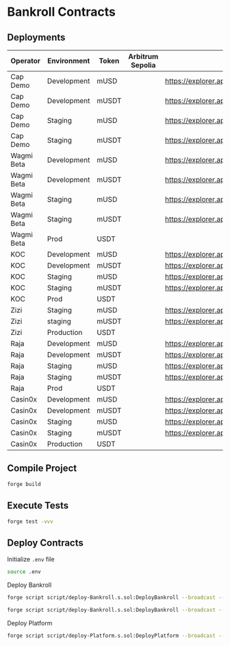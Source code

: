 # Bankroll Contracts

## Deployments
| Operator   | Environment | Token | Arbitrum Sepolia | XDC Apothem                                                                         | XDC Mainnet |
|----------  |-------------|-------|------------------|-------------                                                                        |-------------| 
| Cap Demo   | Development | mUSD  |                  | https://explorer.apothem.network/address/0x442cD67533Efc9519722a4401d0e4d6EBa2A6bf1 |             |
| Cap Demo   | Development | mUSDT |                  | https://explorer.apothem.network/address/0xD665D66070f6B7dA3659548521C049967ba7bafD |             |
| Cap Demo   | Staging     | mUSD  |                  | https://explorer.apothem.network/address/0x23e063325d97e673371efdc61892ed082f0d7798 |             |
| Cap Demo   | Staging     | mUSDT |                  | https://explorer.apothem.network/address/0xa91D065a70Ec3fbbb5daE95b75BA0E85e95eD264 |             |
| Wagmi Beta | Development | mUSD  |                  | https://explorer.apothem.network/address/0x4c3bd19d2bc83dbb2f7bf71f8294fc831e25396f |             |
| Wagmi Beta | Development | mUSDT |                  | https://explorer.apothem.network/address/0xd6de698dac40aa6604f4e65b117de0ec0175cc9f |             |
| Wagmi Beta | Staging     | mUSD  |                  | https://explorer.apothem.network/address/0xe6e10a8a573f68a24a53debcfe6546821a04e6f9 |             |
| Wagmi Beta | Staging     | mUSDT |                  | https://explorer.apothem.network/address/0x744bfc18d1e96c7cc933f1fa92da1e2e12fe0bc8 |             |
| Wagmi Beta | Prod        | USDT  |                  |                                                                                     | https://xdcscan.io/address/xdcd0ba9abc3e9a671cc430a668cdf4569e910ab2fa |
| KOC        | Development | mUSD  |                  | https://explorer.apothem.network/address/0xb762da363862a319e0a4ab93c3d9dbbc1a3be401 |             |
| KOC        | Development | mUSDT |                  | https://explorer.apothem.network/address/0x4F3DF10e5e800A1990ED38fB814202a10611E4Af |             |
| KOC        | Staging     | mUSD  |                  | https://explorer.apothem.network/address/0x5f0D8A3e8e5990CFb23795645e6849b83fc60726 |             | 
| KOC        | Staging     | mUSDT |                  | https://explorer.apothem.network/address/0xda2614e4a44c06f21533d848c5c9445f42641ab2 |             | 
| KOC        | Prod        | USDT  |                  |                                                                                     | https://xdcscan.io/address/xdc211bc7fb77b64c6e7826810f20498e71f6d56014 |
| Zizi       | Staging     | mUSD  |                  | https://explorer.apothem.network/address/0xbeed2a87dd796991cadea33e1df17ee7c37e9da9 |             |
| Zizi       | staging     | mUSDT |                  | https://explorer.apothem.network/address/0x51d77cb2d8a76350d3bb01d01d3e2bdfe9df42cc |             |
| Zizi       | Production  | USDT  |                  |                                                                                     | https://xdcscan.io/address/xdc5e2af95f0490fd3e9057d7247e0e69ab2c75d798 |
| Raja       | Development | mUSD  |                  | https://explorer.apothem.network/address/0x06b93c503ec39cd45c8664190c6d2663365bf45c |             |
| Raja       | Development | mUSDT |                  | https://explorer.apothem.network/address/0xc99e61443689742a36fbeaa6da5e1ec06ee93a52 |             | 
| Raja       | Staging     | mUSD  |                  | https://explorer.apothem.network/address/0xf0fe256f315ffcbd713c6904e33311e1d528af99 |             | 
| Raja       | Staging     | mUSDT |                  | https://explorer.apothem.network/address/0x720624c87292b7a4792e6237682aa699199caff8 |             | 
| Raja       | Prod        | USDT  |                  |                                                                                     | https://xdcscan.io/address/xdcf60f191da9455756648db724976d9011219dfd11 |
| Casin0x   | Development | mUSD  |                  | https://explorer.apothem.network/address/0x038aB83c4E3C7BBFeEbaEfD27E8974785FC8FCF7 |             |
| Casin0x   | Development | mUSDT |                  | https://explorer.apothem.network/address/0xeafd5b5c8d56ca3b898ebe48bc976283f0909f37 |             |
| Casin0x   | Staging     | mUSD  |                  | https://explorer.apothem.network/address/0x544aa2ed39773ba470dba4b0884a5222d220b3a7 |             |
| Casin0x   | Staging     | mUSDT |                  | https://explorer.apothem.network/address/0x05fb034b05d42abd5deeead5c528e42cf465629a |             |
| Casin0x   | Production  | USDT  |                  |                                                                                     | https://xdcscan.io/address/xdcb6e7daef92c0ba5420ea2c394f9f654f259ec6c4 | 

## Compile Project

```sh
forge build
```

## Execute Tests

```sh
forge test -vvv
```

## Deploy Contracts

Initialize `.env` file

```sh
source .env
```

Deploy Bankroll

```sh
forge script script/deploy-Bankroll.s.sol:DeployBankroll --broadcast --legacy --rpc-url https://erpc.apothem.network

forge script script/deploy-Bankroll.s.sol:DeployBankroll --broadcast --legacy --rpc-url https://rpc.xinfin.network
```

Deploy Platform

```sh
forge script script/deploy-Platform.s.sol:DeployPlatform --broadcast --legacy --rpc-url xdc-mainnet
```
